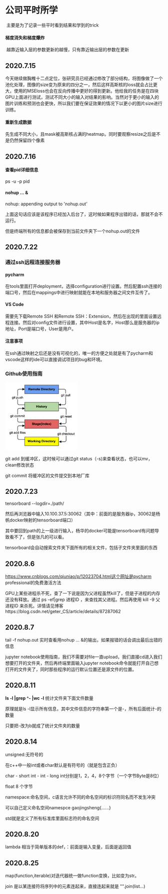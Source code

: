 # 公司平时所学

​		主要是为了记录一些平时看到结果和学到的trick

#### 梯度消失和梯度爆炸

​		越靠近输入层的参数更新的越慢，只有靠近输出层的参数在更新

## 2020.7.15

​		今天继续做胸椎十二点定位，张研究员已经通过修改了部分结构，将图像做了一个池化处理，图像的size变为原来的四分之一，然后这样高斯核的loss就会占比更大，使用的MSEloss也会在反向传播中更好的得到更新。他给我的任务是在四块GPU上面进行测试，测试不同大小的输入对结果的影响。当然对于更小的输入的图片训练和预测也会更快，所以我们要在保证效果的情况下以更小的图片size进行训练。

#### 重新生成数据

​		先生成不同大小，且mask被高斯核占满的heatmap。同时要观察resize之后是不是仍然保留四个像素

## 2020.7.16

#### 查看pid详细信息

ps  -u -p pid

#### nohup ... &

nohup: appending output to 'nohup.out'

上面这句话应该是该程序已经加入后台了，这时候如果程序出错的话，那就不会不运行。

但是终端所有的信息都会被保存到当前文件夹下一个nohup.out的文件

## 2020.7.22

### 通过ssh远程连接服务器

#### pycharm

在tools里面打开deployment，选择configuration进行设置。然后配置ssh连接的端口号，然后在mappings中进行映射就能在本地和服务器之间文件互传了。

#### VS Code

需要先下载Remote SSH 和Remote SSH：Extension，然后在出现的里面设置远程连接。然后对config文件进行设置，其中Host是名字，Host那么是服务器的ip地址，Port是端口号，User是用户。

#### 注意事项

在ssh通过映射之后还是没有可视化的，唯一的方便之处就是有了pycharm和vscode这样的ide可以直接调试项目的bug和环境。



### Github使用指南

<img src="git工作区域.png" alt="git工作区域" style="zoom:67%;" />



git add 到缓冲区，这时候可以通过git status（-s)来查看状态，也可以mv，clean修改状态

git commit 将缓冲区的文件提交到本地厂库

## 2020.7.23

tensorboard  --logdir=./path/

然后再浏览器中输入10.100.37.5:30062（其中：前面的是服务器ip，30062是杨帆docker映射的tensorboard端口）

其中要回到path的上一级进行输入，杨华的docker可能是tensorboard有问题导致看不了，但是张凡的可以看。

tensorboard会自动搜索文件夹下面所有的相关文件，包括子文件夹里面的东西

## 2020.8.6

https://www.cnblogs.com/qiuniao/p/12023704.html这个网址是pycharm professional的免费激活方法

GPU上某些进程杀不死，查了一下说是因为父进程虽然kill了，但是子进程的内存还没有释放。通过  ps -ef|grep 进程ID  ，来查找其父进程。然后再使用    kill -9 父进程ID  来杀死。详情请见博客https://blog.csdn.net/geter_CS/article/details/87287062

## 2020.8.7

tail -f nohup.out 实时查看用nohup ... &的输出，如果报错的话会调出最后出错的信息

jupyter notebook使用指南，我们不需要对file一直upload，我们直接cd进入我们想要打开的文件夹，然后再终端里面输入jupyter notebook命令就能打开自己想打开的文件夹了，同时那些程序的运行默认位置还是源文件的位置。

## 2020.8.11

**ls -l |grep ^- |wc -l** 统计文件夹下面文件数量

原理就是ls -l显示所有信息，其中文件信息的字符串第一个是-，所有后面统计-的数量

只要把-改为b就成了统计文件夹的数量

## 2020.8.14

unsigned:无符号的

在c++中一般int或者char默认是有符号的（就是包含正负）

char - short int - int - long int分别是1，2，4，8个字节（一个字节Byte是8位）

float 8 个字节

namespace:命名空间，c语言允许不同的命名空间的标识符同名而不发生冲突

可以自己定义命名空间namespce gaojingsheng{......}

std就是定义了所有标准库里面标志符的命名空间

## 2020.8.20

lambda 相当于简单版本的def，：前面是输入变量，后面是返回值

## 2020.8.25

map(function,iterable)对迭代器统一做function变换，比如变为str。

join 是以某连接符将序列中的元素连起来，直接连起来就是 "".join(list...)

